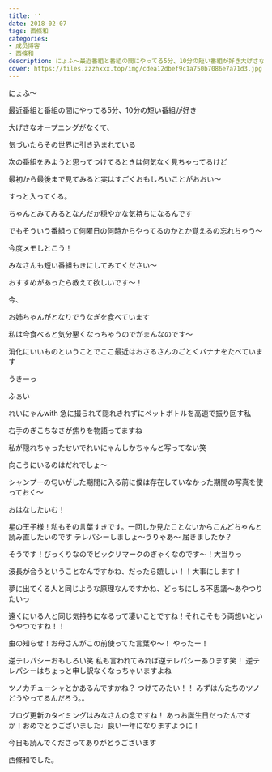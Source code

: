 ```yaml
---
title: ❛❜
date: 2018-02-07
tags: 西條和
categories: 
- 成员博客
- 西條和
description: にょふ〜最近番組と番組の間にやってる5分、10分の短い番組が好き大げさなオープニングがなくて、気づいたらその世界に引き込まれている次の番組を...
cover: https://files.zzzhxxx.top/img/cdea12dbef9c1a750b7086e7a71d3.jpg 
---
```






にょふ〜





最近番組と番組の間にやってる5分、10分の短い番組が好き








大げさなオープニングがなくて、



気づいたらその世界に引き込まれている






次の番組をみようと思ってつけてるときは何気なく見ちゃってるけど



最初から最後まで見てみると実はすごくおもしろいことがおおい〜








すっと入ってくる。






ちゃんとみてみるとなんだか穏やかな気持ちになるんです







でもそういう番組って何曜日の何時からやってるのかとか覚えるの忘れちゃう〜







今度メモしとこう！





みなさんも短い番組もきにしてみてください〜





おすすめがあったら教えて欲しいです〜！












今、



お姉ちゃんがとなりでうなぎを食べています





私は今食べると気分悪くなっちゃうのでがまんなのです〜








消化にいいものということでここ最近はおさるさんのごとくバナナをたべています






うきーっ




















ふぁい





れいにゃんwith 急に撮られて隠れきれずにペットボトルを高速で振り回す私






右手のぎこちなさが焦りを物語ってますね









私が隠れちゃったせいでれいにゃんしかちゃんと写ってない笑





向こうにいるのはだれでしょ〜








シャンプーの匂いがした期間に入る前に僕は存在していなかった期間の写真を使っておく〜















おはなしたいむ！





星の王子様！私もその言葉すきです。一回しか見たことないからこんどちゃんと読み直したいのです
テレパシーしましょ〜うりゃあ〜
届きましたか？



そうです！びっくりなのでビックリマークのぎゃくなのです〜！大当りっ



波長が合うということなんですかね、だったら嬉しい！！大事にします！




夢に出てくる人と同じような原理なんですかね、どっちにしろ不思議〜あやつりたいっ




遠くにいる人と同じ気持ちになるって凄いことですね！それこそもう両想いというやつですね！！




虫の知らせ！お母さんがこの前使ってた言葉や〜！
やったー！



逆テレパシーおもしろい笑
私も言われてみれば逆テレパシーあります笑！
逆テレパシーはちょっと申し訳なくなっちゃいますよね



ツノカチューシャとかあるんですかね？
つけてみたい！！
みずはんたちのツノどうやってるんだろう。。




ブログ更新のタイミングはみなさんの念ですね！
あっお誕生日だったんですか！おめでとうございました♩良い一年になりますように！









今日も読んでくださってありがとうございます






西條和でした。


